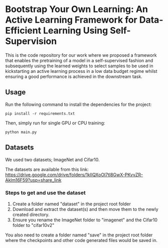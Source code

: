 # Bootstrap Your Own Learning: An Active Learning Framework for Data-Efficient Learning Using Self-Supervision
This is the code repository for our work where we proposed a framework that enables the pretraining of a model in a self-supervised fashion and subsequently using the learned weights to select samples to be used in kickstarting an active learning process in a low data budget regime whilst ensuring a good performance is achieved in the downstream task.

## Usage
Run the following command to install the dependencies for the project:

```
pip install -r requirements.txt
```

Then, simply run for single GPU or CPU training:
```
python main.py
```

## Datasets

We used two datasets; ImageNet and Cifar10.

The datasets are available from this link: https://drive.google.com/drive/folders/1kIlQXoOl7tl8GwX-PKvvZR-Aklm16F59?usp=share_link

### Steps to get and use the dataset
1. Create a folder named "dataset" in the project root folder
2. Download and extract the dataset(s) and then move them to the newly created directory.
3. Ensure you rename the ImageNet folder to "imagenet" and the Cifar10 folder to "cifar10v2"

You also need to create a folder named "save" in the project root folder where the checkpoints and other code generated files would be saved in.

